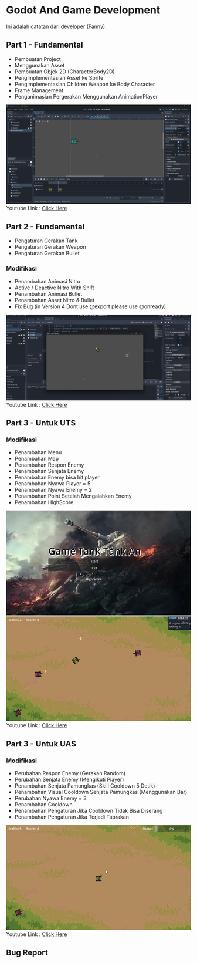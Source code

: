# Godot And Game Development
Ini adalah catatan dari developer (Fanny). 

## Part 1 - Fundamental
- Pembuatan Project
- Menggunakan Asset
- Pembuatan Objek 2D (CharacterBody2D)
- Pengimplementasian Asset ke Sprite
- Pengimplementasian Children Weapon ke Body Character
- Frame Management
- Penganimasian Pergerakan Menggunakan AnimationPlayer

![part1](/doc/image/part1.png)
Youtube Link : [Click Here](https://www.youtube.com/watch?v=K0sIZSRtBsI&list=PLrnWJKR7bTuw7L0g70GzCM-cUr9XmtnAp&index=2&pp=iAQB)

## Part 2 - Fundamental
- Pengaturan Gerakan Tank
- Pengaturan Gerakan Weapon
- Pengaturan Gerakan Bullet

### Modifikasi
- Penambahan Animasi Nitro 
- Active / Deactive Nitro With Shift
- Penambahan Animasi Bullet
- Penambahan Asset Nitro & Bullet
- Fix Bug (in Version 4 Dont use @export please use @onready)

![part2](/doc/image/part2.png)
Youtube Link : [Click Here](https://www.youtube.com/watch?v=njzLF3WbL4E)


## Part 3 - Untuk UTS
### Modifikasi
- Penambahan Menu
- Penambahan Map
- Penambahan Respon Enemy 
- Penambahan Senjata Enemy
- Penambahan Enemy bisa hit player
- Penambahan Nyawa Player = 5
- Penambahan Nyawa Enemy = 2
- Penambahan Point Setelah Mengalahkan Enemy
- Penambahan HighScore

![part3](/doc/image/part3.png)
![part4](/doc/image/part4.png)
Youtube Link : [Click Here](https://youtube.com/live/b12Vrfjyqi8)

## Part 3 - Untuk UAS
### Modifikasi
- Perubahan Respon Enemy (Gerakan Random)
- Perubahan Senjata Enemy (Mengikuti Player)
- Penambahan Senjata Pamungkas (Skill Cooldown 5 Detik)
- Penambahan Visual Cooldown Senjata Pamungkas (Menggunakan Bar)
- Perubahan Nyawa Enemy = 3
- Penambahan Cooldown
- Penambahan Pengaturan Jika Cooldown Tidak Bisa Diserang
- Penambahan Pengaturan Jika Terjadi Tabrakan

![part5](/doc/image/part5.png)
Youtube Link : [Click Here](-)
## Bug Report


